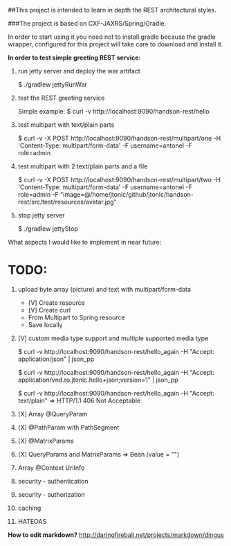 ##This project is intended to learn in depth the REST architectural styles.

###The project is based on CXF-JAXRS/Spring/Gradle.

In order to start using it you need not to install gradle because the gradle wrapper, configured for this project will take care to download and install it.

**In order to test simple greeting REST service:**

1. run jetty server and deploy the war artifact

    $ ./gradlew jettyRunWar

1. test the REST greeting service

    Simple example:
    $ curl -v http://localhost:9090/handson-rest/hello

1. test multipart with text/plain parts

    $ curl -v -X POST http://localhost:9090/handson-rest/multipart/one -H 'Content-Type: multipart/form-data' -F username=antonel -F role=admin


1. test multipart with 2 text/plain parts and a file

    $ curl -v -X POST http://localhost:9090/handson-rest/multipart/two -H 'Content-Type: multipart/form-data' -F username=antonel -F role=admin -F "image=@/home/jtonic/github/jtonic/handson-rest/src/test/resources/avatar.jpg"


1. stop jetty server

    $ ./gradlew jettyStop

What aspects I would like to implement in near future:

TODO:
=====

1. upload byte array (picture) and text with multipart/form-data
    - [V] Create resource
    - [V] Create curl
    - From Multipart to Spring resource
    - Save locally

1. [V] custom media type support and multiple supported media type
    
    $ curl -v http://localhost:9090/handson-rest/hello_again -H "Accept: application/json" | json_pp

    $ curl -v http://localhost:9090/handson-rest/hello_again -H "Accept: application/vnd.ro.jtonic.hello+json;version=1" | json_pp

    $ curl -v http://localhost:9090/handson-rest/hello_again -H "Accept: text/plain" => HTTP/1.1 406 Not Acceptable

1. [X] Array @QueryParam
1. [X] @PathParam with PathSegment
1. [X] @MatrixParams
1. [X] QueryParams and MatrixParams => Bean (value = "")
1. Array @Context UriInfo
1. security - authentication
1. security - authorization
1. caching
1. HATEOAS



**How to edit markdown?** http://daringfireball.net/projects/markdown/dingus
